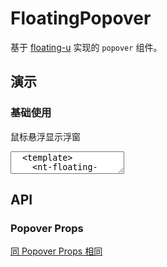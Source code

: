 # FloatingPopover

基于 [floating-u](https://floating-ui.com/docs/getting-started) 实现的 `popover` 组件。

## 演示

<script setup>
  import FloatingPopover from '../../src/components/popover/FloatingPopover.vue'
</script>

### 基础使用

鼠标悬浮显示浮窗

<ClientOnly>
  <CodePreview>
  <textarea lang="vue" v-pre>
  <template>
    <nt-floating-popover>
      <template #trigger>
        <a>悬浮</a>
      </template>
      <span>悬浮内容</span>
    </nt-floating-popover>
  </template>
  </textarea>
  <template #preview>
    <FloatingPopover>
      <template #trigger>
        <a>悬浮</a>
      </template>
      <span>悬浮内容</span>
    </FloatingPopover>
  </template>
  </CodePreview>
</ClientOnly>

## API

### Popover Props

[同 Popover Props 相同](/components/popover#popover-props)
